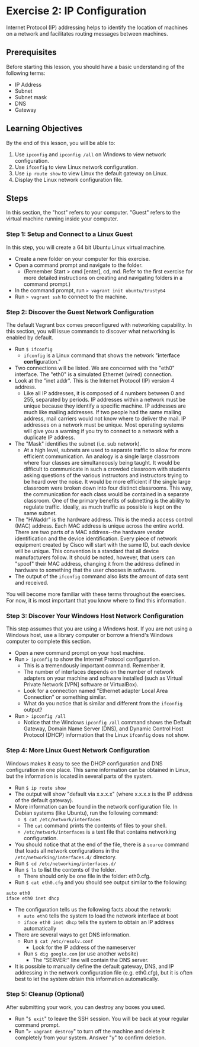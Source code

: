 Exercise 2: IP Configuration
==========================

Internet Protocol (IP) addressing helps to identify the location of machines on a network and facilitates routing messages between machines. 

Prerequisites
--------------------------
Before starting this lesson, you should have a basic understanding of the following terms:

* IP Address
* Subnet
* Subnet mask
* DNS
* Gateway

Learning Objectives
--------------------------
By the end of this lesson, you will be able to:

1. Use `ipconfig` and `ipconfig /all` on Windows to view network configuration.
2. Use `ifconfig` to view Linux network configuration.
3. Use `ip route show` to view Linux the default gateway on Linux.
4. Display the Linux network configuration file.

Steps
--------------------------

In this section, the "host" refers to your computer. "Guest" refers to the virtual machine running inside your computer.

### Step 1: Setup and Connect to a Linux Guest

In this step, you will create a 64 bit Ubuntu Linux virtual machine.

* Create a new folder on your computer for this exercise.
* Open a command prompt and navigate to the folder.
    * (Remember Start > cmd [enter], cd, md. Refer to the first exercise for more detailed instructions on creating and navigating folders in a command prompt.)
* In the command prompt, run `> vagrant init ubuntu/trusty64`
* Run `> vagrant ssh` to connect to the machine.

### Step 2: Discover the Guest Network Configuration

The default Vagrant box comes preconfigured with networking capability. In this section, you will issue commands to discover what networking is enabled by default.

* Run `$ ifconfig`
    * `ifconfig` is a Linux command that shows the network "**i**nter**f**ace **config**uration."
* Two connections will be listed. We are concerned with the "eth0" interface. The "eth0" is a simulated Ethernet (wired) connection.
* Look at the "inet addr". This is the Internet Protocol (IP) version 4 address.
    * Like all IP addresses, it is composed of 4 numbers between 0 and 255, separated by periods. IP addresses within a network must be unique because they identify a specific machine. IP addresses are much like mailing addresses. If two people had the same mailing address, mail carriers would not know where to deliver the mail. IP addresses on a network must be unique. Most operating systems will give you a warning if you try to connect to a network with a duplicate IP address.
* The "Mask" identifies the subnet (i.e. sub network).
    * At a high level, subnets are used to separate traffic to allow for more efficient communication. An analogy is a single large classroom where four classes are simultaneously being taught. It would be difficult to communicate in such a crowded classroom with students asking questions of the various instructors and instructors trying to be heard over the noise. It would be more efficient if the single large classroom were broken down into four distinct classrooms. This way, the communication for each class would be contained in a separate classroom. One of the primary benefits of subnetting is the ability to regulate traffic. Ideally, as much traffic as possible is kept on the same subnet.
* The "HWaddr" is the hardware address. This is the media access control (MAC) address. Each MAC address is unique across the entire world. There are two parts of a MAC address--the hardware vendor identification and the device identification. Every piece of network equipment created by Cisco will start with the same ID, but each device will be unique. This convention is a standard that all device manufacturers follow. It should be noted, however, that users can "spoof" their MAC address, changing it from the address defined in hardware to something that the user chooses in software.
* The output of the `ifconfig` command also lists the amount of data sent and received.

You will become more familiar with these terms throughout the exercises. For now, it is most important that you know where to find this information.

### Step 3: Discover Your Windows Host Network Configuration

This step assumes that you are using a Windows host. If you are not using a Windows host, use a library computer or borrow a friend's Windows computer to complete this section.

* Open a new command prompt on your host machine.
* Run `> ipconfig` to show the Internet Protocol configuration.
    * This is a tremendously important command. Remember it.
    * The number of interfaces depends on the number of network adapters on your machine and software installed (such as Virtual Private Network [VPN] software or VirtualBox).
    * Look for a connection named "Ethernet adapter Local Area Connection" or something similar.
    * What do you notice that is similar and different from the `ifconfig` output?
* Run `> ipconfig /all`
    * Notice that the Windows `ipconfig /all` command shows the Default Gateway, Domain Name Server (DNS), and Dynamic Control Host Protocol (DHCP) information that the Linux `ifconfig` does not show.

### Step 4: More Linux Guest Network Configuration

Windows makes it easy to see the DHCP configuration and DNS configuration in one place. This same information can be obtained in Linux, but the information is located in several parts of the system.

* Run `$ ip route show`
* The output will show "default via x.x.x.x" (where x.x.x.x is the IP address of the default gateway).
* More information can be found in the network configuration file. In Debian systems (like Ubuntu), run the following command:
    * `$ cat /etc/network/interfaces`
    * The `cat` command prints the contents of files to your shell.
    * `/etc/network/interfaces` is a text file that contains networking configuration.
* You should notice that at the end of the file, there is a `source` command that loads all network configurations in the `/etc/networking/interfaces.d/` directory.
* Run `$ cd /etc/networking/interfaces.d/`
* Run `$ ls` to **l**i**s**t the contents of the folder.
    * There should only be one file in the folder: eth0.cfg.
* Run `$ cat eth0.cfg` and you should see output similar to the following:

```
auto eth0
iface eth0 inet dhcp
```

* The configuration tells us the following facts about the network:
    * `auto eth0` tells the system to load the network interface at boot
    * `iface eth0 inet dhcp` tells the system to obtain an IP address automatically
* There are several ways to get DNS information.
    * Run `$ cat /etc/resolv.conf`
        * Look for the IP address of the nameserver
    * Run `$ dig google.com` (or use another website)
        * The "SERVER:" line will contain the DNS server.
* It is possible to manually define the default gateway, DNS, and IP addressing in the network configuration file (e.g. eth0.cfg), but it is often best to let the system obtain this information automatically.

### Step 5: Cleanup (Optional)

After submitting your work, you can destroy any boxes you used.

* Run "`$ exit`" to leave the SSH session. You will be back at your regular command prompt.
* Run "`> vagrant destroy`" to turn off the machine and delete it completely from your system. Answer "y" to confirm deletion.

